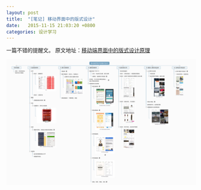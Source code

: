 ```yaml
---
layout: post
title:  "[笔记] 移动界面中的版式设计"
date:   2015-11-15 21:03:20 +0800
categories: 设计学习
---
```

一篇不错的提醒文。
原文地址：[移动端界面中的版式设计原理](http://mp.weixin.qq.com/s?__biz=MjM5NTQ5MjIyMA%3D%3D&idx=1&mid=400429479&scene=0&sn=6fb79e4c1c9f416076477cd93a79f562)

![脑图](/assets/images/blog/2015-11-15-移动界面中的版式设计.jpg)